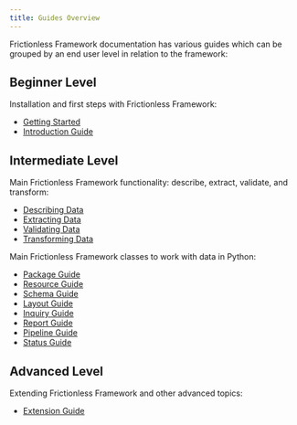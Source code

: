 ```yaml
---
title: Guides Overview
---
```


Frictionless Framework documentation has various guides which can be grouped by an end user level in relation to the framework:

## Beginner Level

Installation and first steps with Frictionless Framework:

- [Getting Started](getting-started.md)
- [Introduction Guide](introduction-guide.md)

## Intermediate Level

Main Frictionless Framework functionality: describe, extract, validate, and transform:

- [Describing Data](describing-data.md)
- [Extracting Data](extracting-data.md)
- [Validating Data](validating-data.md)
- [Transforming Data](transforming-data.md)

Main Frictionless Framework classes to work with data in Python:

- [Package Guide](package-guide.md)
- [Resource Guide](resource-guide.md)
- [Schema Guide](schema-guide.md)
- [Layout Guide](layout-guide.md)
- [Inquiry Guide](inquiry-guide.md)
- [Report Guide](report-guide.md)
- [Pipeline Guide](pipeline-guide.md)
- [Status Guide](status-guide.md)

## Advanced Level

Extending Frictionless Framework and other advanced topics:

- [Extension Guide](extension-guide.md)
